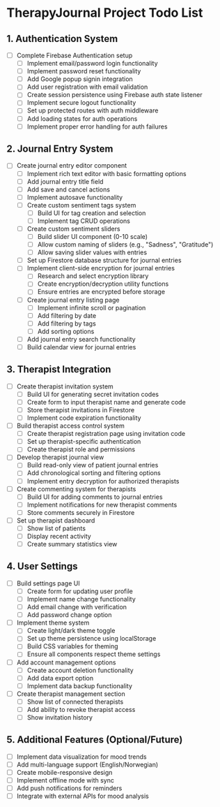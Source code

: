 # TherapyJournal Project Todo List

## 1. Authentication System
- [ ] Complete Firebase Authentication setup
  - [ ] Implement email/password login functionality
  - [ ] Implement password reset functionality
  - [ ] Add Google popup signin integration
  - [ ] Add user registration with email validation
  - [ ] Create session persistence using Firebase auth state listener
  - [ ] Implement secure logout functionality
  - [ ] Set up protected routes with auth middleware
  - [ ] Add loading states for auth operations
  - [ ] Implement proper error handling for auth failures

## 2. Journal Entry System
- [ ] Create journal entry editor component
  - [ ] Implement rich text editor with basic formatting options
  - [ ] Add journal entry title field
  - [ ] Add save and cancel actions
  - [ ] Implement autosave functionality
  - [ ] Create custom sentiment tags system
    - [ ] Build UI for tag creation and selection
    - [ ] Implement tag CRUD operations
  - [ ] Create custom sentiment sliders
    - [ ] Build slider UI component (0-10 scale)
    - [ ] Allow custom naming of sliders (e.g., "Sadness", "Gratitude")
    - [ ] Allow saving slider values with entries
  - [ ] Set up Firestore database structure for journal entries
  - [ ] Implement client-side encryption for journal entries
    - [ ] Research and select encryption library
    - [ ] Create encryption/decryption utility functions
    - [ ] Ensure entries are encrypted before storage
  - [ ] Create journal entry listing page
    - [ ] Implement infinite scroll or pagination
    - [ ] Add filtering by date
    - [ ] Add filtering by tags
    - [ ] Add sorting options
  - [ ] Add journal entry search functionality
  - [ ] Build calendar view for journal entries

## 3. Therapist Integration
- [ ] Create therapist invitation system
  - [ ] Build UI for generating secret invitation codes
  - [ ] Create form to input therapist name and generate code
  - [ ] Store therapist invitations in Firestore
  - [ ] Implement code expiration functionality
- [ ] Build therapist access control system
  - [ ] Create therapist registration page using invitation code
  - [ ] Set up therapist-specific authentication
  - [ ] Create therapist role and permissions
- [ ] Develop therapist journal view
  - [ ] Build read-only view of patient journal entries
  - [ ] Add chronological sorting and filtering options
  - [ ] Implement entry decryption for authorized therapists
- [ ] Create commenting system for therapists
  - [ ] Build UI for adding comments to journal entries
  - [ ] Implement notifications for new therapist comments
  - [ ] Store comments securely in Firestore
- [ ] Set up therapist dashboard
  - [ ] Show list of patients
  - [ ] Display recent activity
  - [ ] Create summary statistics view

## 4. User Settings
- [ ] Build settings page UI
  - [ ] Create form for updating user profile
  - [ ] Implement name change functionality
  - [ ] Add email change with verification
  - [ ] Add password change option
- [ ] Implement theme system
  - [ ] Create light/dark theme toggle
  - [ ] Set up theme persistence using localStorage
  - [ ] Build CSS variables for theming
  - [ ] Ensure all components respect theme settings
- [ ] Add account management options
  - [ ] Create account deletion functionality
  - [ ] Add data export option
  - [ ] Implement data backup functionality
- [ ] Create therapist management section
  - [ ] Show list of connected therapists
  - [ ] Add ability to revoke therapist access
  - [ ] Show invitation history

## 5. Additional Features (Optional/Future)
- [ ] Implement data visualization for mood trends
- [ ] Add multi-language support (English/Norwegian)
- [ ] Create mobile-responsive design
- [ ] Implement offline mode with sync
- [ ] Add push notifications for reminders
- [ ] Integrate with external APIs for mood analysis 